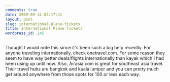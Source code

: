 ```yaml
---
comments: true
date: 2009-09-14 02:17:41
layout: post
slug: international-plane-tickets
title: International Plane Tickets
wordpress_id: 245
---
```


Thought I would note this since it's been such a big help recently.  For anyone traveling internationally, check onetravel.com.  For some reason they seem to have way better deals/flights internationally than kayak which I had been using up until now.  Also, Airasia.com is great for southeast asia travel.  Their travel hubs are bangkok and kuala lumpur and you can pretty much get around anywhere from those spots for 100 or less each way.

